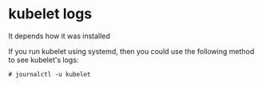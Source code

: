 # kubelet logs

It depends how it was installed

If you run kubelet using systemd, then you could use the following method to see kubelet's logs:

```
# journalctl -u kubelet
```
